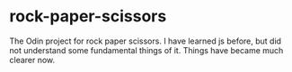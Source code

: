 # rock-paper-scissors

The Odin project for rock paper scissors.
I have learned js before, but did not understand some fundamental things of it.
Things have became much clearer now. 